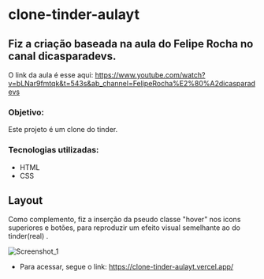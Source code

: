 # clone-tinder-aulayt
## Fiz a criação baseada na aula do Felipe Rocha no canal dicasparadevs.
O link da aula é esse aqui:  https://www.youtube.com/watch?v=bLNar9fmtqk&t=543s&ab_channel=FelipeRocha%E2%80%A2dicasparadevs

### Objetivo:
Este projeto é um clone do tinder.


### Tecnologias utilizadas:
- HTML
- CSS

## Layout

Como complemento, fiz a inserção da pseudo classe "hover" nos icons superiores e botões, para reproduzir um efeito visual semelhante ao do tinder(real) .

![Screenshot_1](https://user-images.githubusercontent.com/74931965/173823068-da8005df-c2ce-46d3-a536-133f957d990e.png)

- Para acessar, segue o link: https://clone-tinder-aulayt.vercel.app/

